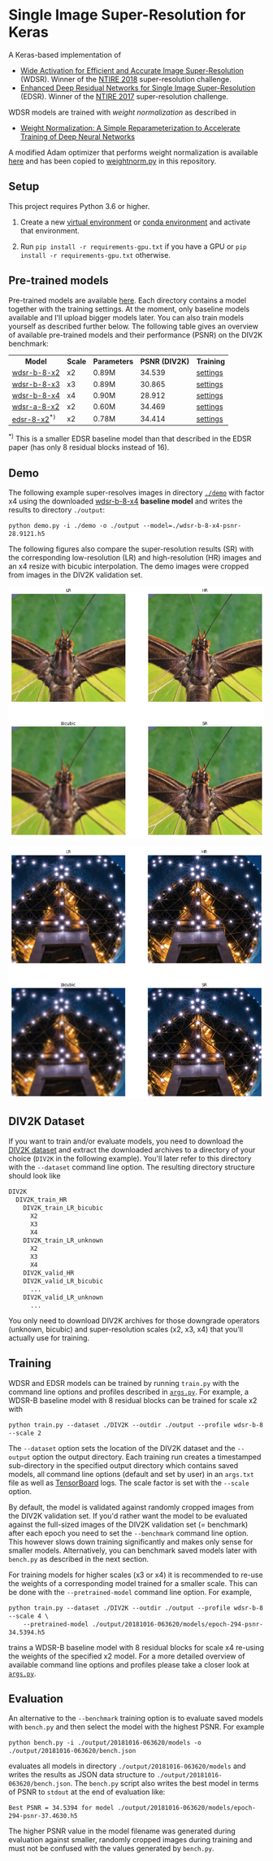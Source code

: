 # Single Image Super-Resolution for Keras

A Keras-based implementation of

- [Wide Activation for Efficient and Accurate Image Super-Resolution](https://arxiv.org/abs/1808.08718) (WDSR). Winner 
  of the [NTIRE 2018](http://www.vision.ee.ethz.ch/ntire18/) super-resolution challenge.
- [Enhanced Deep Residual Networks for Single Image Super-Resolution](https://arxiv.org/abs/1707.02921) (EDSR). Winner 
  of the [NTIRE 2017](http://www.vision.ee.ethz.ch/ntire17/) super-resolution challenge.

WDSR models are trained with *weight normalization* as described in

- [Weight Normalization: A Simple Reparameterization to Accelerate Training of Deep Neural Networks](https://arxiv.org/abs/1602.07868)

A modified Adam optimizer that performs weight normalization is available 
[here](https://github.com/krasserm/weightnorm/tree/master/keras_2) and has been copied to 
[weightnorm.py](optimizer/weightnorm.py) in this repository. 

## Setup

This project requires Python 3.6 or higher.

1. Create a new [virtual environment](https://docs.python.org/3/tutorial/venv.html) or 
   [conda environment](https://conda.io/docs/user-guide/tasks/manage-environments.html) and activate that environment.

2. Run `pip install -r requirements-gpu.txt` if you have a GPU or `pip install -r requirements-gpu.txt` otherwise.


## Pre-trained models

Pre-trained models are available [here](https://drive.google.com/drive/folders/13YjKmP5O8NK_E_dFlK-34Okn1IIM9c58).
Each directory contains a model together with the training settings. At the moment, only baseline models available
and I'll upload bigger models later. You can also train models yourself as described further below. The following 
table gives an overview of available pre-trained models and their performance (PSNR) on the DIV2K benchmark:

 
<table>
    <tr>
        <th>Model</th>
        <th>Scale</th>
        <th>Parameters</th>
        <th>PSNR (DIV2K)</th>
        <th>Training</th>
    </tr>
    <tr>
        <td><a href="https://drive.google.com/open?id=1Vr_eLXnNA7H6zNWmEFKOBv4-xvOBt5iu">wdsr-b-8-x2</a></td>
        <td>x2</td>
        <td>0.89M</td>
        <td>34.539</td>
        <td><a href="https://drive.google.com/open?id=1VL4i4i1XuMy65wbq8fiWOOfMNziRqmdE">settings</a></td>
    </tr>
    <tr>
        <td><a href="https://drive.google.com/open?id=1CSdinKy9E3B4dm-lp7O_W-MYXp0GoB9g">wdsr-b-8-x3</a></td>
        <td>x3</td>
        <td>0.89M</td>
        <td>30.865</td>
        <td><a href="https://drive.google.com/open?id=1B2w-ZSlD96RkCQ5C_JbQEDrdIMez7y3D">settings</a></td>
    </tr>
    <tr>
        <td><a href="https://drive.google.com/open?id=1WCpIY9G-9fL9cTa3We9ry3hm-ePT58b_">wdsr-b-8-x4</a></td>
        <td>x4</td>
        <td>0.90M</td>
        <td>28.912</td>
        <td><a href="https://drive.google.com/open?id=1jgQfwGR_HVqVUjQqkvHCDhHowvTBmP5_">settings</a></td>
    </tr>
    <tr>
        <td><a href="https://drive.google.com/open?id=1tp7r_oUf8Ohd9q-ouGApS7qNtqg1IRLt">wdsr-a-8-x2</a></td>
        <td>x2</td>
        <td>0.60M</td>
        <td>34.469</td>
        <td><a href="https://drive.google.com/open?id=1hnL23k9_UYvGeAhY2nWOMM1rP2k-t8d-">settings</a></td>
    </tr>
    <tr>
        <td><a href="https://drive.google.com/open?id=1ujCCDTJIheyGW-2wLU96tH13dGMEg84i">edsr-8-x2</a><sup>*)</sup></td>
        <td>x2</td>
        <td>0.78M</td>
        <td>34.414</td>
        <td><a href="https://drive.google.com/open?id=1x8EjZxvTt0WO4zSdLDgBkKep3jYntrWc">settings</a></td>
    </tr>
</table>

<sup>*)</sup> This is a smaller EDSR baseline model than that described in the EDSR paper (has only 8 residual blocks 
instead of 16).

## Demo

The following example super-resolves images in directory [`./demo`](demo) with factor x4 using the downloaded 
[wdsr-b-8-x4](https://drive.google.com/open?id=1WCpIY9G-9fL9cTa3We9ry3hm-ePT58b_) **baseline model** and writes the 
results to directory `./output`:

    python demo.py -i ./demo -o ./output --model=./wdsr-b-8-x4-psnr-28.9121.h5
    
The following figures also compare the super-resolution results (SR) with the corresponding low-resolution (LR) and 
high-resolution (HR) images and an x4 resize with bicubic interpolation. The demo images were cropped from images in 
the DIV2K validation set. 

![0829](docs/demo-0829.png)

![0851](docs/demo-0851.png)

## DIV2K Dataset

If you want to train and/or evaluate models, you need to download the [DIV2K dataset](https://data.vision.ee.ethz.ch/cvl/DIV2K/) 
and extract the downloaded archives to a directory of your choice (`DIV2K` in the following example). You'll later 
refer to this directory with the `--dataset` command line option. The resulting directory structure should look like
  
    DIV2K
      DIV2K_train_HR
        DIV2K_train_LR_bicubic
          X2
          X3
          X4
        DIV2K_train_LR_unknown
          X2
          X3
          X4
        DIV2K_valid_HR
        DIV2K_valid_LR_bicubic
          ...
        DIV2K_valid_LR_unknown
          ...
          
You only need to download DIV2K archives for those downgrade operators (unknown, bicubic) and super-resolution scales
(x2, x3, x4) that you'll actually use for training.

## Training

WDSR and EDSR models can be trained by running `train.py` with the command line options and profiles described in 
[`args.py`](args.py). For example, a WDSR-B baseline model with 8 residual blocks can be trained for scale x2 with

    python train.py --dataset ./DIV2K --outdir ./output --profile wdsr-b-8 --scale 2
    
The `--dataset` option sets the location of the DIV2K dataset and the `--output` option the output directory. 
Each training run creates a timestamped sub-directory in the specified output directory which contains saved models, 
all command line options (default and set by user) in an `args.txt` file as well as 
[TensorBoard](https://www.tensorflow.org/guide/summaries_and_tensorboard) logs. The scale factor is set with the
`--scale` option.

By default, the model is validated against randomly cropped images from the DIV2K validation set. If you'd rather
want the model to be evaluated against the full-sized images of the DIV2K validation set (= benchmark) after each 
epoch you need to set the `--benchmark` command line option. This however slows down training significantly and makes 
only sense for smaller models. Alternatively, you can benchmark saved models later with `bench.py` as described in 
the next section. 

For training models for higher scales (x3 or x4) it is recommended to re-use the weights of a corresponding model 
trained for a smaller scale. This can be done with the `--pretrained-model` command line option. For example,

    python train.py --dataset ./DIV2K --outdir ./output --profile wdsr-b-8 --scale 4 \ 
        --pretrained-model ./output/20181016-063620/models/epoch-294-psnr-34.5394.h5

trains a  WDSR-B baseline model with 8 residual blocks for scale x4 re-using the weights of the specified x2 model.
For a more detailed overview of available command line options and profiles please take a closer look at [`args.py`](args.py).

## Evaluation

An alternative to the `--benchmark` training option is to evaluate saved models with `bench.py` and then select the
model with the highest PSNR. For example

    python bench.py -i ./output/20181016-063620/models -o ./output/20181016-063620/bench.json
    
evaluates all models in directory `./output/20181016-063620/models` and writes the results as JSON data structure to
`./output/20181016-063620/bench.json`. The `bench.py` script also writes the best model in terms of PSNR to `stdout`
at the end of evaluation like:

    Best PSNR = 34.5394 for model ./output/20181016-063620/models/epoch-294-psnr-37.4630.h5 

The higher PSNR value in the model filename was generated during evaluation against smaller, randomly cropped images 
during training and must not be confused with the values generated by `bench.py`.
